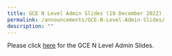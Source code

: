 ```yaml
---
title: GCE N Level Admin Slides (19 December 2022)
permalink: /announcements/GCE-N-Level-Admin-Slides/
description: ""
---
```

Please click [here](/files/Announcements/For%20Students%20-%202022%20N-Level%20Briefing%20Slides%20(as%20at%2019%20Dec).pdf) for the GCE N Level Admin Slides.